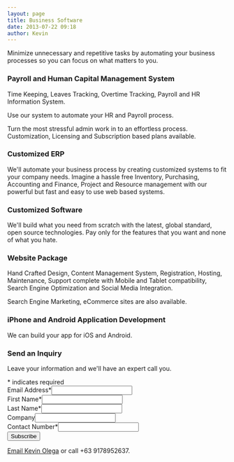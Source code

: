 ```yaml
---
layout: page
title: Business Software
date: 2013-07-22 09:18
author: Kevin
---
```

Minimize unnecessary and repetitive tasks by automating your business processes so you can focus on what matters to you.

### Payroll and Human Capital Management System

Time Keeping, Leaves Tracking, Overtime Tracking, Payroll and HR Information System. 

Use our system to automate your HR and Payroll process. 

Turn the most stressful admin work in to an effortless process. Customization, Licensing and Subscription based plans available.


### Customized ERP
We'll automate your business process by creating customized systems to fit your company needs. Imagine a hassle free Inventory, Purchasing, Accounting and Finance, Project and Resource management with our powerful but fast and easy to use web based systems.

### Customized Software
We'll build what you need from scratch with the latest, global standard, open source technologies. Pay only for the features that you want and none of what you hate.

### Website Package

Hand Crafted Design, Content Management System, Registration, Hosting, Maintenance, Support complete with Mobile and Tablet compatibility, Search Engine Optimization and Social Media Integration.

Search Engine Marketing, eCommerce sites are also available.

### iPhone and Android Application Development

We can build your app for iOS and Android.

### Send an Inquiry

Leave your information and we'll have an expert call you.

<div id="mc_embed_signup"><form id="mc-embedded-subscribe-form" action="http://minimalchanges.us2.list-manage.com/subscribe/post?u=d19df5bc736718ff686440cd3&amp;id=51442b5b8c" method="post" name="mc-embedded-subscribe-form" target="_blank">
<div>* indicates required</div>
<div><label for="mce-EMAIL">Email Address*</label><input id="mce-EMAIL" type="email" name="EMAIL" value="" /></div>
<div><label for="mce-FNAME">First Name*</label><input id="mce-FNAME" type="text" name="FNAME" value="" /></div>
<div><label for="mce-LNAME">Last Name*</label><input id="mce-LNAME" type="text" name="LNAME" value="" /></div>
<div><label for="mce-MMERGE3">Company</label><input id="mce-MMERGE3" type="text" name="MMERGE3" value="" /></div>
<div><label for="mce-MMERGE4">Contact Number*</label><input id="mce-MMERGE4" type="text" name="MMERGE4" value="" /></div>
<div id="mce-responses"></div>
<div><input id="mc-embedded-subscribe" type="submit" name="subscribe" value="Subscribe" /></div>
</form></div>


[Email Kevin Olega](mailto:kevinolegaservices@gmail.com) or call +63 9178952637.